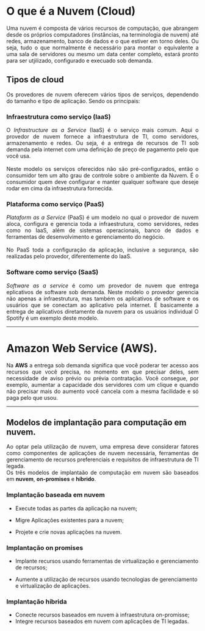 # O que é a Nuvem (Cloud)

<p align=justify>Uma nuvem é composta de vários recursos de computação, que abrangem desde os próprios computadores (instâncias, na terminologia de nuvem) até redes, armazenamento, banco de dados e o que estiver em torno deles. Ou seja, tudo o que normalmente é necessário para montar o equivalente a uma sala de servidores ou mesmo um data center completo, estará pronto para ser utjilizado, configurado e execuado sob demanda.</p>

## Tipos de cloud

<p align=justify>Os provedores de nuvem oferecem vários tipos de serviços, dependendo do tamanho e tipo de aplicação. Sendo os principais:</p>

### Infraestrutura como serviço (IaaS)

<p align=justify>O <i>Infrastructure as a Service</i> (IaaS) é o serviço mais comum. Aqui o provedor de nuvem fornece a infraestrutura de TI, como servidores, armazenamento e redes. Ou seja, é a entrega de recursos de TI sob demanda pela internet com uma definição de preço de pagamento pelo que você usa.
<br><br>
Neste modelo os serviços oferecidos não são pré-configurados, então o consumidor tem um alto grau de controle sobre o ambiente da Nuvem. É o consumidor quem deve configurar e manter qualquer software que deseje rodar em cima da infraestrutura fornecida.</p>

### Plataforma como serviço (PaaS)

<p align=justify><i>Plataform as a Service</i> (PaaS) é um modelo no qual o provedor de nuvem aloca, configura e gerencia toda a infraestrutura, como servidores, redes como no IaaS, além de sistemas operacionais, banco de dados e ferramentas de desenvolvimento e gerenciamento do negócio.
<br><br>
No PaaS toda a configuração da aplicação, inclusive a segurança, são realizadas pelo provedor, diferentemente do IaaS.</p>

### Software como serviço (SaaS)

<p align=justify><i>Software as a service</i> é como um provedor de nuvem que entrega eplicativos de software sob demanda. Neste modelo o provedor gerencia não apenas a infraestrutura, mas também os aplicativos de software e os usuários que se conectam ao aplicativo pela internet. É basicamente a entrega de aplicativos diretamente da nuvem para os usuários individual O Spotify é um exemplo deste modelo.</p>

***

# Amazon Web Service (AWS).

<p align=justify>Na <b>AWS</b> a entrega sob demanda significa que você poderar ter acesso aos recursos que você precisa, no momento em que precisar deles, sem necessidade de aviso prévio ou prévia contratação. Você consegue, por exemplo, aumentar a capacidade dos servidores com um clique e quando não precisar mais do aumento você cancela com a mesma facilidade e só paga pelo que usou.</p>

***

## Modelos de implantação para computação em nuvem.

<p align=justify>Ao optar pela utilização de nuvem, uma empresa deve considerar fatores como componentes de aplicações de nuvem necessária, ferramentas de gerenciamento de recursos preferenciais e requisitos de infraestrutura de TI legada.
<br>
Os três modelos de implantaão de computação em nuvem são baseados em <b>nuvem</b>, <b>on-promises</b> e <b>híbrido</b>.</p>

### Implantação baseada em nuvem

* Execute todas as partes da aplicação na nuvem;

* Migre Aplicações existentes para a nuvem;

* Projete e crie novas aplicações na nuvem.

### Implantação on promises

* Implante recursos usando ferramentas de virtualização e gerenciamento de recursos;

* Aumente a utilização de recursos usando tecnologias de gerenciamento e virtualização de aplicações.

### Implantação híbrida

* Conecte recursos baseados em nuvem à infraestrutura on-promisse;
* Integre recursos baseados em nuvem com aplicações de TI legadas.

